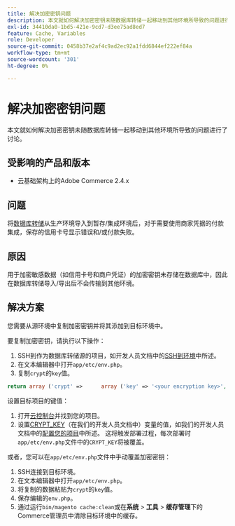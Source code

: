 ```yaml
---
title: 解决加密密钥问题
description: 本文就如何解决加密密钥未随数据库转储一起移动到其他环境所导致的问题进行了讨论。
exl-id: 34410da0-1bd5-421e-9cd7-d3ee75ad8ed7
feature: Cache, Variables
role: Developer
source-git-commit: 0458b37e2af4c9ad2ec92a1fdd6844ef222ef84a
workflow-type: tm+mt
source-wordcount: '301'
ht-degree: 0%

---
```


# 解决加密密钥问题

本文就如何解决加密密钥未随数据库转储一起移动到其他环境所导致的问题进行了讨论。

## 受影响的产品和版本

* 云基础架构上的Adobe Commerce 2.4.x

## 问题

将[数据库转储](/help/how-to/general/create-database-dump-on-cloud.md)从生产环境导入到暂存/集成环境后，对于需要使用商家凭据的付款集成，保存的信用卡号显示错误和/或付款失败。

## 原因

用于加密敏感数据（如信用卡号和商户凭证）的加密密钥未存储在数据库中，因此在数据库转储导入/导出后不会传输到其他环境。

## 解决方案

您需要从源环境中复制加密密钥并将其添加到目标环境中。

要复制加密密钥，请执行以下操作：

1. SSH到作为数据库转储源的项目，如开发人员文档中的[SSH到环境](https://experienceleague.adobe.com/docs/commerce-cloud-service/user-guide/develop/secure-connections.html?lang=zh-Hans)中所述。
1. 在文本编辑器中打开`app/etc/env.php`。
1. 复制`crypt`的`key`值。

```php
return array ('crypt' =>      array ('key' => '<your encryption key>', ),);
```

设置目标项目的键值：

1. 打开[云控制台](https://console.adobecommerce.com)并找到您的项目。
1. 设置[CRYPT\_KEY](https://experienceleague.adobe.com/docs/commerce-cloud-service/user-guide/configure/env/stage/variables-deploy.html?lang=zh-Hans)（在我们的开发人员文档中）变量的值，如我们的开发人员文档中的[配置您的项目](https://experienceleague.adobe.com/docs/commerce-cloud-service/user-guide/project/overview.html?lang=zh-Hans)中所述。 这将触发部署过程，每次部署时`app/etc/env.php`文件中的`CRYPT_KEY`将被覆盖。

或者，您可以在`app/etc/env.php`文件中手动覆盖加密密钥：

1. SSH连接到目标环境。
1. 在文本编辑器中打开`app/etc/env.php`。
1. 将复制的数据粘贴为`crypt`的`key`值。
1. 保存编辑的`env.php`。
1. 通过运行`bin/magento cache:clean`或在&#x200B;**系统** > **工具** > **缓存管理**&#x200B;下的Commerce管理员中清除目标环境中的缓存。
